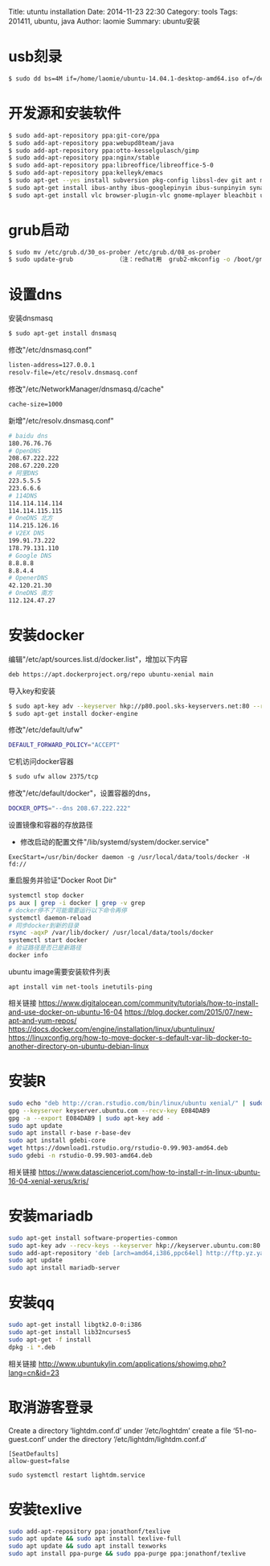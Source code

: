 Title: utuntu installation
Date: 2014-11-23 22:30
Category: tools 
Tags: 201411, ubuntu, java
Author: laomie
Summary: ubuntu安装


usb刻录
====================================
```bash
$ sudo dd bs=4M if=/home/laomie/ubuntu-14.04.1-desktop-amd64.iso of=/dev/sdc && sync
```

开发源和安装软件
==========================
```bash
$ sudo add-apt-repository ppa:git-core/ppa
$ sudo add-apt-repository ppa:webupd8team/java
$ sudo add-apt-repository ppa:otto-kesselgulasch/gimp
$ sudo add-apt-repository ppa:nginx/stable
$ sudo add-apt-repository ppa:libreoffice/libreoffice-5-0
$ sudo add-apt-repository ppa:kelleyk/emacs
$ sudo apt-get --yes install subversion pkg-config libssl-dev git ant maven cmake build-essential zlib1g-dev lib32z1-dev libsnappy-dev oracle-java8-installer
$ sudo apt-get install ibus-anthy ibus-googlepinyin ibus-sunpinyin synaptic aptitude vim-gtk filezilla openssh-server mariadb-server
$ sudo apt-get install vlc browser-plugin-vlc gnome-mplayer bleachbit ubuntu-restricted-extras gnome-tweak-tool unity-tweak-tool gimp chromium-browser
```

grub启动
========================
```bash
$ sudo mv /etc/grub.d/30_os-prober /etc/grub.d/08_os-prober
$ sudo update-grub            （注：redhat用  grub2-mkconfig -o /boot/grub2/grub.cfg)
```

设置dns
==========================
安装dnsmasq
```bash
$ sudo apt-get install dnsmasq
```
修改"/etc/dnsmasq.conf"
```bash
listen-address=127.0.0.1
resolv-file=/etc/resolv.dnsmasq.conf
```
修改"/etc/NetworkManager/dnsmasq.d/cache"
```bash
cache-size=1000
```
新增"/etc/resolv.dnsmasq.conf"
```bash
# baidu dns
180.76.76.76
# OpenDNS
208.67.222.222
208.67.220.220
# 阿里DNS
223.5.5.5
223.6.6.6
# 114DNS
114.114.114.114
114.114.115.115
# OneDNS 北方
114.215.126.16
# V2EX DNS
199.91.73.222
178.79.131.110
# Google DNS
8.8.8.8
8.8.4.4
# OpenerDNS
42.120.21.30
# OneDNS 南方
112.124.47.27
```

安装docker
=============================
编辑"/etc/apt/sources.list.d/docker.list"，增加以下内容
```bash
deb https://apt.dockerproject.org/repo ubuntu-xenial main
```
导入key和安装
```bash
$ sudo apt-key adv --keyserver hkp://p80.pool.sks-keyservers.net:80 --recv-keys 58118E89F3A912897C070ADBF76221572C52609D
$ sudo apt-get install docker-engine
```

修改"/etc/default/ufw"
```bash
DEFAULT_FORWARD_POLICY="ACCEPT"
```

它机访问docker容器
```bash
$ sudo ufw allow 2375/tcp
```

修改"/etc/default/docker"，设置容器的dns，
```bash
DOCKER_OPTS="--dns 208.67.222.222"
```

设置镜像和容器的存放路径
* 修改启动的配置文件"/lib/systemd/system/docker.service"
```
ExecStart=/usr/bin/docker daemon -g /usr/local/data/tools/docker -H fd://
```
重启服务并验证"Docker Root Dir"
```bash
systemctl stop docker
ps aux | grep -i docker | grep -v grep
# docker停不了可能需要运行以下命令再停
systemctl daemon-reload
# 同步docker到新的目录
rsync -aqxP /var/lib/docker/ /usr/local/data/tools/docker
systemctl start docker
# 验证路径是否已是新路径
docker info
```

ubuntu image需要安装软件列表
```
apt install vim net-tools inetutils-ping
```

相关链接
<https://www.digitalocean.com/community/tutorials/how-to-install-and-use-docker-on-ubuntu-16-04>
<https://blog.docker.com/2015/07/new-apt-and-yum-repos/>
<https://docs.docker.com/engine/installation/linux/ubuntulinux/>
<https://linuxconfig.org/how-to-move-docker-s-default-var-lib-docker-to-another-directory-on-ubuntu-debian-linux>

安装R
======================
```bash
sudo echo "deb http://cran.rstudio.com/bin/linux/ubuntu xenial/" | sudo tee -a /etc/apt/sources.list
gpg --keyserver keyserver.ubuntu.com --recv-key E084DAB9
gpg -a --export E084DAB9 | sudo apt-key add -
sudo apt update
sudo apt install r-base r-base-dev
sudo apt install gdebi-core
wget https://download1.rstudio.org/rstudio-0.99.903-amd64.deb
sudo gdebi -n rstudio-0.99.903-amd64.deb
```
相关链接
<https://www.datascienceriot.com/how-to-install-r-in-linux-ubuntu-16-04-xenial-xerus/kris/>

安装mariadb
========================
```bash
sudo apt-get install software-properties-common
sudo apt-key adv --recv-keys --keyserver hkp://keyserver.ubuntu.com:80 0xF1656F24C74CD1D8
sudo add-apt-repository 'deb [arch=amd64,i386,ppc64el] http://ftp.yz.yamagata-u.ac.jp/pub/dbms/mariadb/repo/10.1/ubuntu xenial main'
sudo apt update
sudo apt install mariadb-server
```

安装qq
==========================
```bash
sudo apt-get install libgtk2.0-0:i386
sudo apt-get install lib32ncurses5
sudo apt-get -f install
dpkg -i *.deb
```
相关链接
<http://www.ubuntukylin.com/applications/showimg.php?lang=cn&id=23>

取消游客登录
======================
Create a directory ‘lightdm.conf.d’ under ‘/etc/loghtdm’
create a file ‘51-no-guest.conf’ under  the directory ‘/etc/lightdm/lightdm.conf.d’
```
[SeatDefaults]
allow-guest=false
```
```
sudo systemctl restart lightdm.service
```

安装texlive
======================
```bash
sudo add-apt-repository ppa:jonathonf/texlive
sudo apt update && sudo apt install texlive-full
sudo apt update && sudo apt install texworks
sudo apt install ppa-purge && sudo ppa-purge ppa:jonathonf/texlive
```
